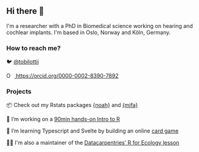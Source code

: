 ## Hi there 👋

I'm a researcher with a PhD in Biomedical science working on hearing and cochlear implants. 
I'm based in Oslo, Norway and Köln, Germany. 

### How to reach me?

🐦 [@tobilottii](http://twitter.com/tobilottii/)  
<div itemscope itemtype="https://schema.org/Person"><a itemprop="sameAs" content="https://orcid.org/0000-0002-8390-7892" href="https://orcid.org/0000-0002-8390-7892" target="orcid.widget" rel="me noopener noreferrer" style="vertical-align:top;"><img src="https://orcid.org/sites/default/files/images/orcid_16x16.png" style="width:1em;margin-right:.5em;" alt="ORCID iD icon"> https://orcid.org/0000-0002-8390-7892</a></div>  

### Projects

📦 Check out my Rstats packages [{noah}](https://teebusch.github.io/noah/) and [{mifa}](https://teebusch.github.io/mifa/)

🔭 I’m working on a [90min hands-on Intro to R](https://hackmd.io/@teebusch/10-cool-things-about-R)

🌱 I’m learning Typescript and Svelte by building an online [card game](https://github.com/Teebusch/nine-circles)

👷‍♂️ I'm also a maintainer of the [Datacarpentries' R for Ecology lesson](https://github.com/datacarpentry/R-ecology-lesson/)

<!--
**Teebusch/Teebusch** is a ✨ _special_ ✨ repository because its `README.md` (this file) appears on your GitHub profile.

Here are some ideas to get you started:

- 🔭 I’m currently working on ...
- 🌱 I’m currently learning ...
- 👯 I’m looking to collaborate on ...
- 🤔 I’m looking for help with ...
- 💬 Ask me about ...
- 📫 How to reach me: ...
- 😄 Pronouns: ...
- ⚡ Fun fact: ...
-->
